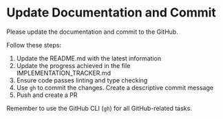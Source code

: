 # Update Documentation and Commit

Please update the documentation and commit to the GitHub.

Follow these steps:

1. Update the README.md with the latest information
2. Update the progress achieved in the file IMPLEMENTATION_TRACKER.md
3. Ensure code passes linting and type checking
4. Use `gh` to commit the changes. Create a descriptive commit message
5. Push and create a PR

Remember to use the GitHub CLI (`gh`) for all GitHub-related tasks.